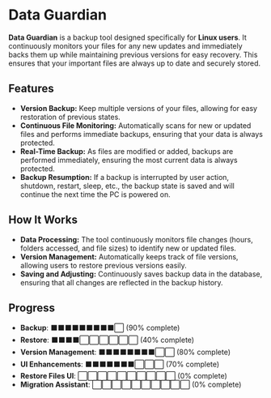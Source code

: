 # **Data Guardian**

**Data Guardian** is a backup tool designed specifically for **Linux users**. It continuously monitors your files for any new updates and immediately backs them up while maintaining previous versions for easy recovery. This ensures that your important files are always up to date and securely stored.

## **Features**
- **Version Backup:** Keep multiple versions of your files, allowing for easy restoration of previous states.  
- **Continuous File Monitoring:** Automatically scans for new or updated files and performs immediate backups, ensuring that your data is always protected.  
- **Real-Time Backup:** As files are modified or added, backups are performed immediately, ensuring the most current data is always protected.  
- **Backup Resumption:** If a backup is interrupted by user action, shutdown, restart, sleep, etc., the backup state is saved and will continue the next time the PC is powered on.  

## **How It Works**
- **Data Processing:** The tool continuously monitors file changes (hours, folders accessed, and file sizes) to identify new or updated files.  
- **Version Management:** Automatically keeps track of file versions, allowing users to restore previous versions easily.  
- **Saving and Adjusting:** Continuously saves backup data in the database, ensuring that all changes are reflected in the backup history.  

## **Progress**
- **Backup**: ⬛⬛⬛⬛⬛⬛⬛⬛⬛⬜ (90% complete)  
- **Restore**: ⬛⬛⬛⬛⬜⬜⬜⬜⬜⬜ (40% complete)  
- **Version Management**: ⬛⬛⬛⬛⬛⬛⬛⬛⬜⬜ (80% complete)  
- **UI Enhancements**: ⬛⬛⬛⬛⬛⬛⬛⬜⬜⬜ (70% complete)
- **Restore Files UI**: ⬜⬜⬜⬜⬜⬜⬜⬜⬜⬜ (0% complete)
- **Migration Assistant**: ⬜⬜⬜⬜⬜⬜⬜⬜⬜⬜ (0% complete)